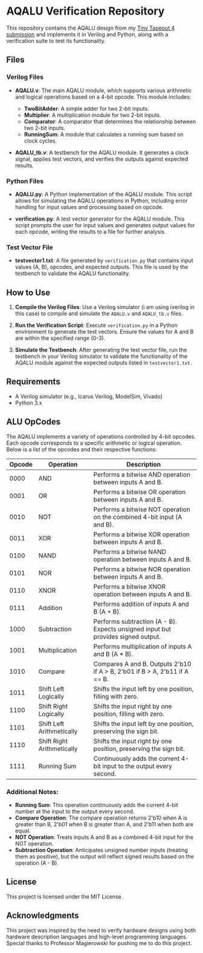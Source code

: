 # AQALU Verification Repository

This repository contains the AQALU design from my [Tiny Tapeout 4 submission](https://github.com/quardinlyttle/tt04-AQALU) and implements it in Verilog and Python, along with a verification suite to test its functionality.

## Files

### Verilog Files

- **AQALU.v**: The main AQALU module, which supports various arithmetic and logical operations based on a 4-bit opcode. This module includes:
  - **TwoBitAdder**: A simple adder for two 2-bit inputs.
  - **Multiplier**: A multiplication module for two 2-bit inputs.
  - **Comparator**: A comparator that determines the relationship between two 2-bit inputs.
  - **RunningSum**: A module that calculates a running sum based on clock cycles.

- **AQALU_tb.v**: A testbench for the AQALU module. It generates a clock signal, applies test vectors, and verifies the outputs against expected results.

### Python Files

- **AQALU.py**: A Python implementation of the AQALU module. This script allows for simulating the AQALU operations in Python, including error handling for input values and processing based on opcode.

- **verification.py**: A test vector generator for the AQALU module. This script prompts the user for input values and generates output values for each opcode, writing the results to a file for further analysis.

### Test Vector File

- **testvector1.txt**: A file generated by `verification.py` that contains input values (A, B), opcodes, and expected outputs. This file is used by the testbench to validate the AQALU functionality.

## How to Use

1. **Compile the Verilog Files**: Use a Verilog simulator (i am using iverilog in this case) to compile and simulate the `AQALU.v` and `AQALU_tb.v` files.

2. **Run the Verification Script**: Execute `verification.py` in a Python environment to generate the test vectors. Ensure the values for A and B are within the specified range (0-3).

3. **Simulate the Testbench**: After generating the test vector file, run the testbench in your Verilog simulator to validate the functionality of the AQALU module against the expected outputs listed in `testvector1.txt`.

## Requirements

- A Verilog simulator (e.g., Icarus Verilog, ModelSim, Vivado)
- Python 3.x

## ALU OpCodes

The AQALU implements a variety of operations controlled by 4-bit opcodes. Each opcode corresponds to a specific arithmetic or logical operation. Below is a list of the opcodes and their respective functions:

| Opcode | Operation                         | Description                                                   |
|--------|-----------------------------------|---------------------------------------------------------------|
| 0000   | AND                               | Performs a bitwise AND operation between inputs A and B.     |
| 0001   | OR                                | Performs a bitwise OR operation between inputs A and B.      |
| 0010   | NOT                               | Performs a bitwise NOT operation on the combined 4-bit input (A and B). |
| 0011   | XOR                               | Performs a bitwise XOR operation between inputs A and B.     |
| 0100   | NAND                              | Performs a bitwise NAND operation between inputs A and B.    |
| 0101   | NOR                               | Performs a bitwise NOR operation between inputs A and B.     |
| 0110   | XNOR                              | Performs a bitwise XNOR operation between inputs A and B.    |
| 0111   | Addition                          | Performs addition of inputs A and B (A + B).                 |
| 1000   | Subtraction                       | Performs subtraction (A - B). Expects unsigned input but provides signed output. |
| 1001   | Multiplication                    | Performs multiplication of inputs A and B (A * B).           |
| 1010   | Compare                           | Compares A and B. Outputs 2'b10 if A > B, 2'b01 if B > A, 2'b11 if A == B. |
| 1011   | Shift Left Logically             | Shifts the input left by one position, filling with zero.    |
| 1100   | Shift Right Logically            | Shifts the input right by one position, filling with zero.   |
| 1101   | Shift Left Arithmetically        | Shifts the input left by one position, preserving the sign bit. |
| 1110   | Shift Right Arithmetically       | Shifts the input right by one position, preserving the sign bit. |
| 1111   | Running Sum                       | Continuously adds the current 4-bit input to the output every second. |

### Additional Notes:
- **Running Sum**: This operation continuously adds the current 4-bit number at the input to the output every second.
- **Compare Operation**: The compare operation returns 2'b10 when A is greater than B, 2'b01 when B is greater than A, and 2'b11 when both are equal.
- **NOT Operation**: Treats inputs A and B as a combined 4-bit input for the NOT operation.
- **Subtraction Operation**: Anticipates unsigned number inputs (treating them as positive), but the output will reflect signed results based on the operation (A - B).


## License

This project is licensed under the MIT License.

## Acknowledgments

This project was inspired by the need to verify hardware designs using both hardware description languages and high-level programming languages.
Special thanks to Professor Magierowski for pushing me to do this project.
